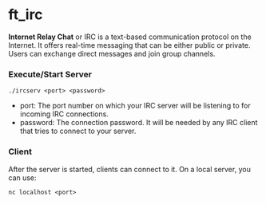 # ft_irc
<p>
  <b>Internet Relay Chat</b> or IRC is a text-based communication protocol on the Internet.
  It offers real-time messaging that can be either public or private. Users can exchange
  direct messages and join group channels.
</p>

<h3> Execute/Start Server </h3>

```
./ircserv <port> <password>
```

<ul>
  <li> port: The port number on which your IRC server will be listening to for incoming IRC connections. </li>
  <li> password: The connection password. It will be needed by any IRC client that tries to connect to your server. </li>
</ul>

<h3> Client </h3>
After the server is started, clients can connect to it. On a local server, you can use:

```
nc localhost <port>
```
